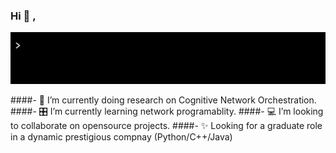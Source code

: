 ### Hi 👋 , 
![gif](https://github.com/seekasra/seekasra/blob/main/custome-greeting.gif)
<!--
**seekasra/seekasra** is a ✨ _special_ ✨ repository because its `README.md` (this file) appears on your GitHub profile.
-->
####- 🔭 I’m currently doing research on Cognitive Network Orchestration.
####- 🎛 I’m currently learning network programablity.
####- 💻 I’m looking to collaborate on opensource projects.
####- ✨ Looking for a graduate role in a dynamic prestigious compnay (Python/C++/Java)

